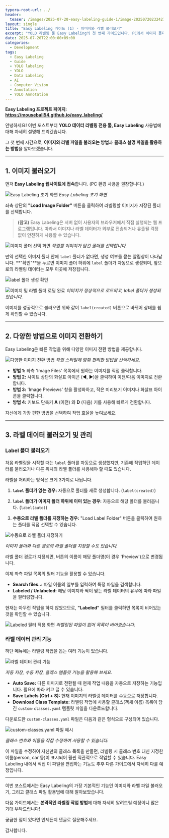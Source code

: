 ```yaml
---
typora-root-url: ../
header:
  teaser: /images/2025-07-20-easy-labeling-guide-1/image-20250720232427171.png
layout: single
title: "Easy Labeling 가이드 (1) - 이미지와 라벨 불러오기"
excerpt: "YOLO 라벨링 툴 Easy Labeling의 첫 번째 가이드입니다. PC에서 이미지 폴더와 라벨 파일을 불러오고, 클래스 파일을 활용하는 기본적인 방법을 안내합니다."
date: 2025-07-20T22:00:00+09:00
categories:
  - Development
tags:
  - Easy Labeling
  - Guide
  - YOLO labeling
  - YOLO
  - Data Labeling
  - AI
  - Computer Vision
  - Annotation
  - YOLO Annotation
---
```




<p><strong>Easy Labeling 프로젝트 페이지: <a href="https://mouseball54.github.io/easy_labeling/">https://mouseball54.github.io/easy_labeling/</a></strong></p>

안녕하세요! 이번 포스트부터 **YOLO 데이터 라벨링 전용 툴, Easy Labeling** 사용법에 대해 자세히 설명해 드리겠습니다.

그 첫 번째 시간으로, **이미지와 라벨 파일을 불러오는 방법**과 **클래스 설명 파일을 활용하는 방법**을 알아보겠습니다.

---

## 1. 이미지 불러오기

먼저 **Easy Labeling 웹사이트에 접속**합니다. (PC 환경 사용을 권장합니다.)

![Easy Labeling 초기 화면](/images/2025-07-20-easy-labeling-guide-1/image-20250720230233737.png)
*Easy Labeling 초기 화면*

좌측 상단의 **"Load Image Folder"** 버튼을 클릭하여 라벨링할 이미지가 저장된 폴더를 선택합니다.

> **(참고)** Easy Labeling은 서버 없이 사용자의 브라우저에서 직접 실행되는 웹 프로그램입니다. 따라서 이미지나 라벨 데이터가 외부로 전송되거나 유출될 걱정 없이 안전하게 사용할 수 있습니다.

![이미지 폴더 선택 화면](/images/2025-07-20-easy-labeling-guide-1/image-20250720231802154.png)
*작업할 이미지가 담긴 폴더를 선택합니다.*

만약 선택한 이미지 폴더 안에 `label` 폴더가 없다면, 생성 여부를 묻는 알림창이 나타납니다. **"확인"**을 누르면 이미지 폴더 하위에 `label` 폴더가 자동으로 생성되며, 앞으로의 라벨링 데이터는 모두 이곳에 저장됩니다.

![label 폴더 생성 확인](/images/2025-07-20-easy-labeling-guide-1/image-20250720230951821.png)

![이미지 및 라벨 폴더 로딩 완료](/images/2025-07-20-easy-labeling-guide-1/image-20250720231126118.png)
*이미지가 정상적으로 로드되고, label 폴더가 생성되었습니다.*

이미지를 성공적으로 불러오면 위와 같이 `label(created)` 버튼으로 바뀌어 상태를 쉽게 확인할 수 있습니다.

---

## 2. 다양한 방법으로 이미지 전환하기

Easy Labeling은 빠른 작업을 위해 다양한 이미지 전환 방법을 제공합니다.

![다양한 이미지 전환 방법](/images/2025-07-20-easy-labeling-guide-1/image-20250720235716476.png)
*작업 스타일에 맞춰 편리한 방법을 선택하세요.*

-   **방법 1:** 좌측 'Image Files' 목록에서 원하는 이미지를 직접 클릭합니다.
-   **방법 2:** 사이트 상단의 화살표 아이콘 (◀, ▶)을 클릭하여 이전/다음 이미지로 전환합니다.
-   **방법 3:** 'Image Previews' 창을 활성화하고, 작은 미리보기 이미지나 화살표 아이콘을 클릭합니다.
-   **방법 4:** 키보드 단축키 **A** (이전) 와 **D** (다음) 키를 사용해 빠르게 전환합니다.

자신에게 가장 편한 방법을 선택하여 작업 효율을 높여보세요.

---

## 3. 라벨 데이터 불러오기 및 관리

### Label 폴더 불러오기

처음 라벨링을 시작할 때는 `label` 폴더를 자동으로 생성했지만, 기존에 작업하던 데이터를 불러오거나 다른 위치의 라벨 폴더를 사용해야 할 때도 있습니다.

라벨을 처리하는 방식은 크게 3가지로 나뉩니다.

1. **`label` 폴더가 없는 경우:** 자동으로 폴더를 새로 생성합니다. (`label(created)`)

2. **`label` 폴더가 이미지 폴더 하위에 이미 있는 경우:** 자동으로 해당 폴더를 불러옵니다. (`label(auto)`)

3. **수동으로 라벨 폴더를 지정하는 경우:** "Load Label Folder" 버튼을 클릭하여 원하는 폴더를 직접 선택할 수 있습니다.

   

![수동으로 라벨 폴더 지정하기](/images/2025-07-20-easy-labeling-guide-1/image-20250720232427171.png)

*이미지 폴더와 다른 경로의 라벨 폴더를 지정할 수도 있습니다.*



라벨 폴더 경로가 지정되면, 버튼의 이름이 해당 폴더명(이 경우 'Preview')으로 변경됩니다.

이제 좌측 파일 목록의 필터 기능을 활용할 수 있습니다.

-   **Search files..:** 파일 이름의 일부를 입력하여 특정 파일을 검색합니다.
-   **Labeled / Unlabeled:** 해당 이미지와 짝이 맞는 라벨 데이터의 유무에 따라 파일을 필터링합니다.

현재는 아무런 작업을 하지 않았으므로, **"Labeled"** 필터를 클릭하면 목록이 비어있는 것을 확인할 수 있습니다.

![Labeled 필터 적용 화면](/images/2025-07-20-easy-labeling-guide-1/image-20250720233244263.png)
*라벨링된 파일이 없어 목록이 비어있습니다.*

### 라벨 데이터 관리 기능

하단 메뉴에는 라벨링 작업을 돕는 여러 기능이 있습니다.

![라벨 데이터 관리 기능](/images/2025-07-20-easy-labeling-guide-1/image-20250720234836438.png)



*자동 저장, 수동 저장, 클래스 템플릿 기능을 활용해 보세요.*

-   **Auto Save:** 다른 이미지로 전환될 때 현재 작업 내용을 자동으로 저장하는 기능입니다. 필요에 따라 켜고 끌 수 있습니다.
-   **Save Labels (Ctrl + S):** 현재 이미지의 라벨링 데이터를 수동으로 저장합니다.
-   **Download Class Template:** 라벨링 작업에 사용할 클래스(객체 이름) 목록이 담긴 `custom-classes.yaml` 템플릿 파일을 다운로드합니다.

다운로드한 `custom-classes.yaml` 파일은 다음과 같은 형식으로 구성되어 있습니다.

![custom-classes.yaml 파일 예시](/images/2025-07-20-easy-labeling-guide-1/image-20250721000124127.png)

*클래스 번호와 이름을 직접 수정하여 사용할 수 있습니다.*

이 파일을 수정하여 자신만의 클래스 목록을 만들면, 라벨링 시 클래스 번호 대신 지정한 이름(person, car 등)이 표시되어 훨씬 직관적으로 작업할 수 있습니다. Easy Labeling 내에서 직접 이 파일을 편집하는 기능도 추후 다른 가이드에서 자세히 다룰 예정입니다.

---

이번 포스트에서는 Easy Labeling의 가장 기본적인 기능인 이미지와 라벨 파일 불러오기, 그리고 클래스 파일 활용법에 대해 알아보았습니다.

다음 가이드에서는 **본격적인 라벨링 작업 방법**에 대해 자세히 알려드릴 예정이니 많은 기대 부탁드립니다!

궁금한 점이 있다면 언제든지 댓글로 질문해주세요.

감사합니다.
